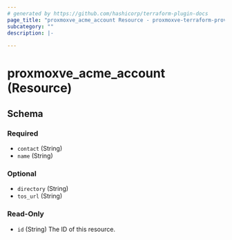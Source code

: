 ```yaml
---
# generated by https://github.com/hashicorp/terraform-plugin-docs
page_title: "proxmoxve_acme_account Resource - proxmoxve-terraform-provider"
subcategory: ""
description: |-
  
---
```


# proxmoxve_acme_account (Resource)





<!-- schema generated by tfplugindocs -->
## Schema

### Required

- `contact` (String)
- `name` (String)

### Optional

- `directory` (String)
- `tos_url` (String)

### Read-Only

- `id` (String) The ID of this resource.


